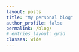 ```yaml
---
layout: posts
title: "My personal blog"
author_profile: false
permalink: /blog/
# entries_layout: grid
classes: wide
---
```

<!-- layout: collection -->